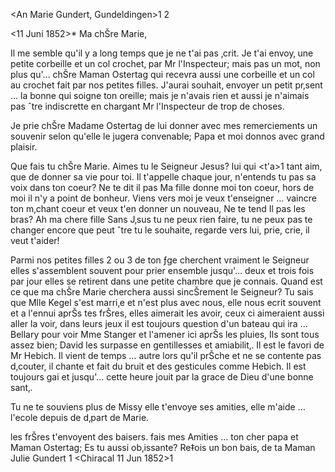<An Marie Gundert, Gundeldingen>1
<Mama Rep. Marie Gundert>2

 <11 Juni 1852>*
Ma chŠre Marie,

Il me semble qu'il y a long temps que je ne t'ai pas ‚crit. Je t'ai envoy‚ une petite corbeille et un col crochet‚ par Mr l'Inspecteur; mais pas un mot, non plus qu'… chŠre Maman Ostertag qui recevra aussi une corbeille et un col au crochet fait par nos petites filles. J'aurai souhait‚ envoyer un petit pr‚sent … la bonne qui soigne ton oreille; mais je n'avais rien et aussi je n'aimais pas ˆtre indiscrette en chargant Mr l'Inspecteur de trop de choses.

Je prie chŠre Madame Ostertag de lui donner avec mes remerciements un souvenir selon qu'elle le jugera convenable; Papa et moi donnos avec grand plaisir.

Que fais tu chŠre Marie. Aimes tu le Seigneur Jesus? lui qui <t'a>1 tant aim‚ que de donner sa vie pour toi. Il t'appelle chaque jour, n'entends tu pas sa voix dans ton coeur? Ne te dit il pas Ma fille donne moi ton coeur, hors de moi il n'y a point de bonheur. Viens vers moi je veux t'enseigner … vaincre ton m‚chant coeur et veux t'en donner un nouveau, Ne te tend Il pas les bras? Ah ma chere fille Sans J‚sus tu ne peux rien faire, tu ne peux pas te changer encore que peut ˆtre tu le souhaite, regarde vers lui, prie, crie, il veut t'aider!

Parmi nos petites filles 2 ou 3 de ton ƒge cherchent vraiment le Seigneur elles s'assemblent souvent pour prier ensemble jusqu'… deux et trois fois par jour elles se retirent dans une petite chambre que je connais. Quand est ce que ma chŠre Marie cherchera aussi sincŠrement le Seigneur? 
Tu sais que Mlle Kegel s'est marri‚e et n'est plus avec nous, elle nous ecrit souvent et a l'ennui aprŠs tes frŠres, elles aimerait les avoir, ceux ci aimeraient aussi aller la voir, dans leurs jeux il est toujours question d'un bateau qui ira … Bellary pour voir Mme Stanger et l'amener ici aprŠs les pluies, Ils sont tous assez bien; David les surpasse en gentillesses et amiabilit‚. Il est le favori de Mr Hebich. Il vient de temps … autre lors qu'il prŠche et ne se contente pas d‚couter, il chante et fait du bruit et des gesticules comme Hebich. Il est toujours gai et jusqu'… cette heure jouit par la grace de Dieu d'une bonne sant‚.

Tu ne te souviens plus de Missy elle t'envoye ses amities, elle m'aide … l'ecole depuis de d‚part de Marie.

les frŠres t'envoyent des baisers. fais mes Amities … ton cher papa et Maman Ostertag; Es tu aussi ob‚issante? Re‡ois un bon bais‚ de ta  Maman Julie Gundert
 <und von Deinem Vater>1
<Chiracal 11 Jun 1852>1

